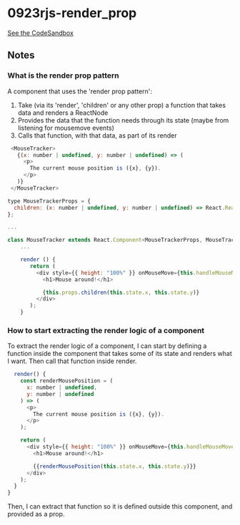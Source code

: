 # 0923rjs-render_prop

[See the CodeSandbox](https://codesandbox.io/s/competent-chatterjee-xbe0n?fontsize=14)

## Notes

### What is the render prop pattern

A component that uses the 'render prop pattern':
1. Take (via its 'render', 'children' or any other prop) a function that takes data and renders a ReactNode
2. Provides the data that the function needs through its state (maybe from listening for mousemove events)
3. Calls that function, with that data, as part of its render

```js
 <MouseTracker>
   {(x: number | undefined, y: number | undefined) => (
     <p>
       The current mouse position is ({x}, {y}).
     </p>
   )}
 </MouseTracker>
```

```js
type MouseTrackerProps = {
  children: (x: number | undefined, y: number | undefined) => React.ReactNode;
};

...

class MouseTracker extends React.Component<MouseTrackerProps, MouseTrackerState> {
    ...

    render () {
       return (
         <div style={{ height: "100%" }} onMouseMove={this.handleMouseMove}>
           <h1>Mouse around!</h1>

           {this.props.children(this.state.x, this.state.y)}
         </div>
       );
    }
```

### How to start extracting the render logic of a component

To extract the render logic of a component, I can start by defining a function inside the component that takes some of its state and renders what I want. Then call that function inside render.

```js
  render() {
    const renderMousePosition = (
      x: number | undefined,
      y: number | undefined
    ) => (
      <p>
        The current mouse position is ({x}, {y}).
      </p>
    );

    return (
      <div style={{ height: "100%" }} onMouseMove={this.handleMouseMove}>
        <h1>Mouse around!</h1>

        {{renderMousePosition(this.state.x, this.state.y)}}
      </div>
    );
  }
}
```

Then, I can extract that function so it is defined outside this component, and provided as a prop.